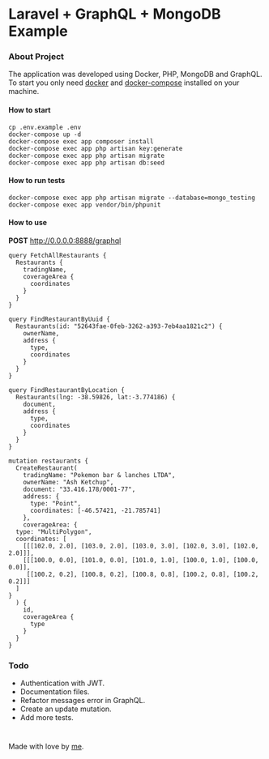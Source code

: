 # Laravel + GraphQL + MongoDB Example

### About Project

The application was developed using Docker, PHP, MongoDB and GraphQL. To start you only need [docker](https://docs.docker.com/engine/install/ubuntu/) 
and [docker-compose](https://docs.docker.com/compose/install/) installed on your machine.

#### How to start

```
cp .env.example .env
docker-compose up -d
docker-compose exec app composer install
docker-compose exec app php artisan key:generate
docker-compose exec app php artisan migrate
docker-compose exec app php artisan db:seed
```

#### How to run tests

```
docker-compose exec app php artisan migrate --database=mongo_testing
docker-compose exec app vendor/bin/phpunit
```

#### How to use

**POST** http://0.0.0.0:8888/graphql

```
query FetchAllRestaurants {
  Restaurants {
    tradingName,
    coverageArea {
      coordinates
    }
  }
}

query FindRestaurantByUuid {
  Restaurants(id: "52643fae-0feb-3262-a393-7eb4aa1821c2") {
    ownerName,
    address {
      type,
      coordinates
    }
  }
}

query FindRestaurantByLocation {
  Restaurants(lng: -38.59826, lat:-3.774186) {
    document,
    address {
      type,
      coordinates
    }
  }
}

mutation restaurants {
  CreateRestaurant(
    tradingName: "Pokemon bar & lanches LTDA",
    ownerName: "Ash Ketchup",
    document: "33.416.178/0001-77",
    address: {
      type: "Point",
      coordinates: [-46.57421, -21.785741]
    },
    coverageArea: {
  type: "MultiPolygon",
  coordinates: [
    [[[102.0, 2.0], [103.0, 2.0], [103.0, 3.0], [102.0, 3.0], [102.0, 2.0]]],
    [[[100.0, 0.0], [101.0, 0.0], [101.0, 1.0], [100.0, 1.0], [100.0, 0.0]],
     [[100.2, 0.2], [100.8, 0.2], [100.8, 0.8], [100.2, 0.8], [100.2, 0.2]]]
  ]
}
  ) {
    id,
    coverageArea {
      type
    }
  }
}
```

### Todo

  * Authentication with JWT.
  * Documentation files.
  * Refactor messages error in GraphQL.
  * Create an update mutation.
  * Add more tests.


#


Made with love by [me](https://victorhugo.dev).